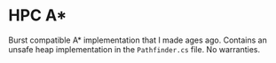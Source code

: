 # HPC A*

Burst compatible A* implementation that I made ages ago. Contains an unsafe heap implementation in the `Pathfinder.cs` file. No warranties.
